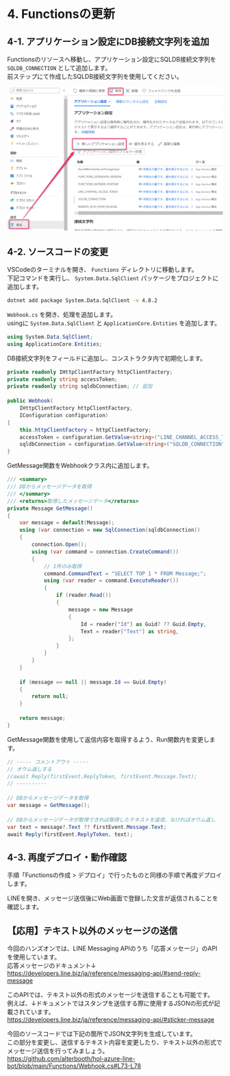 # 4. Functionsの更新
## 4-1. アプリケーション設定にDB接続文字列を追加
Functionsのリソースへ移動し、アプリケーション設定にSQLDB接続文字列を `SQLDB_CONNECTION` として追加します。  
前ステップにて作成したSQLDB接続文字列を使用してください。  

![アプリケーション設定の追加](images/add_application_settings.png) 

## 4-2. ソースコードの変更
VSCodeのターミナルを開き、 `Functions` ディレクトリに移動します。  
下記コマンドを実行し、 `System.Data.SqlClient` パッケージをプロジェクトに追加します。

```bash
dotnet add package System.Data.SqlClient -v 4.8.2
```

`Webhook.cs` を開き、処理を追加します。  
usingに `System.Data.SqlClient` と `ApplicationCore.Entities` を追加します。

```csharp
using System.Data.SqlClient;
using ApplicationCore.Entities;
```

DB接続文字列をフィールドに追加し、コンストラクタ内で初期化します。

```csharp
private readonly IHttpClientFactory httpClientFactory;
private readonly string accessToken;
private readonly string sqldbConnection; // 追加

public Webhook(
    IHttpClientFactory httpClientFactory,
    IConfiguration configuration)
{
    this.httpClientFactory = httpClientFactory;
    accessToken = configuration.GetValue<string>("LINE_CHANNEL_ACCESS_TOKEN");
    sqldbConnection = configuration.GetValue<string>("SQLDB_CONNECTION"); // 追加
}
```

GetMessage関数をWebhookクラス内に追加します。

```csharp
/// <summary>
/// DBからメッセージデータを取得
/// </summary>
/// <returns>取得したメッセージデータ</returns>
private Message GetMessage()
{
    var message = default(Message);
    using (var connection = new SqlConnection(sqldbConnection))
    {
        connection.Open();
        using (var command = connection.CreateCommand())
        {
            // 1件のみ取得
            command.CommandText = "SELECT TOP 1 * FROM Message;";
            using (var reader = command.ExecuteReader())
            {
                if (reader.Read())
                {
                    message = new Message
                    {
                        Id = reader["Id"] as Guid? ?? Guid.Empty,
                        Text = reader["Text"] as string,
                    };
                }
            }
        }
    }

    if (message == null || message.Id == Guid.Empty)
    {
        return null;
    }

    return message;
}
```

GetMessage関数を使用して返信内容を取得するよう、Run関数内を変更します。

```csharp
// ----- コメントアウト -----
// オウム返しする
//await Reply(firstEvent.ReplyToken, firstEvent.Message.Text);
// ----------

// DBからメッセージデータを取得
var message = GetMessage();

// DBからメッセージデータが取得できれば取得したテキストを返信、なければオウム返し
var text = message?.Text ?? firstEvent.Message.Text;
await Reply(firstEvent.ReplyToken, text);
```

## 4-3. 再度デプロイ・動作確認
手順「Functionsの作成 > デプロイ」で行ったものと同様の手順で再度デプロイします。  
  
LINEを開き、メッセージ送信後にWeb画面で登録した文言が返信されることを確認します。

## 【応用】テキスト以外のメッセージの送信
今回のハンズオンでは、LINE Messaging APIのうち「応答メッセージ」のAPIを使用しています。  
応答メッセージのドキュメント↓  
https://developers.line.biz/ja/reference/messaging-api/#send-reply-message  
  
このAPIでは、テキスト以外の形式のメッセージを送信することも可能です。  
例えば、↓ドキュメントではスタンプを送信する際に使用するJSONの形式が記載されています。  
https://developers.line.biz/ja/reference/messaging-api/#sticker-message  
  
今回のソースコードでは下記の箇所でJSON文字列を生成しています。  
この部分を変更し、送信するテキスト内容を変更したり、テキスト以外の形式でメッセージ送信を行ってみましょう。  
https://github.com/alterbooth/hol-azure-line-bot/blob/main/Functions/Webhook.cs#L73-L78
